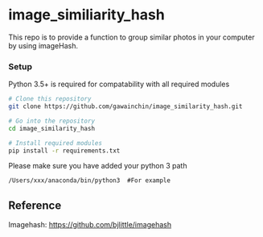 # image_similiarity_hash

This repo is to provide a function to group similar photos in your computer by using imageHash.

### Setup

Python 3.5+ is required for compatability with all required modules

```bash
# Clone this repository
git clone https://github.com/gawainchin/image_similarity_hash.git

# Go into the repository
cd image_similarity_hash

# Install required modules
pip install -r requirements.txt
```
Please make sure you have added your python 3 path
```
/Users/xxx/anaconda/bin/python3  #For example
```

## Reference
Imagehash:  https://github.com/bjlittle/imagehash